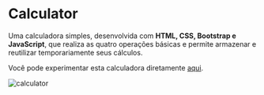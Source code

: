 # Calculator
Uma calculadora simples, desenvolvida com <b>HTML, CSS, Bootstrap e JavaScript</b>, que realiza as quatro operações básicas e permite armazenar e reutilizar temporariamente seus cálculos.

Você pode experimentar esta calculadora diretamente [aqui](isaquesv.github.io/calculator).

![calculator](https://github.com/user-attachments/assets/afc6cf5b-3da6-48c9-b519-e5554f6ff72b)
